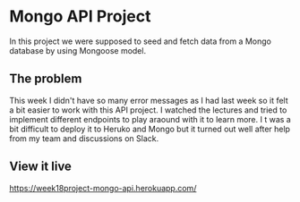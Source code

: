# Mongo API Project

In this project we were supposed to seed and fetch data from a Mongo database by using Mongoose model.

## The problem

This week I didn't have so many error messages as I had last week so it felt a bit easier to work with this API project. I watched the lectures and tried to implement different endpoints to play araound with it to learn more. I t was a bit difficult to deploy it to Heruko and Mongo but it turned out well after help from my team and discussions on Slack.

## View it live

https://week18project-mongo-api.herokuapp.com/
